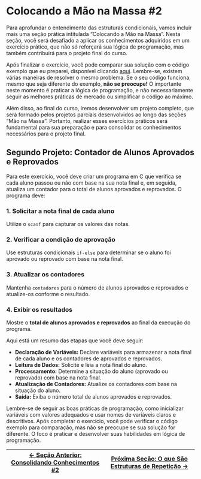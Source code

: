 # Colocando a Mão na Massa #2

Para aprofundar o entendimento das estruturas condicionais, vamos incluir mais uma seção prática intitulada “Colocando a Mão na Massa”. Nesta seção, você será desafiado a aplicar os conhecimentos adquiridos em um exercício prático, que não só reforçará sua lógica de programação, mas também contribuirá para o projeto final do curso.

Após finalizar o exercício, você pode comparar sua solução com o código exemplo que eu preparei, disponível clicando [aqui](). Lembre-se, existem várias maneiras de resolver o mesmo problema. Se o seu código funciona, mesmo que seja diferente do exemplo, **não se preocupe!** O importante neste momento é praticar a lógica de programação, e não necessariamente seguir as melhores práticas de mercado ou simplificar o código ao máximo.

Além disso, ao final do curso, iremos desenvolver um projeto completo, que será formado pelos projetos parciais desenvolvidos ao longo das seções “Mão na Massa”. Portanto, realizar esses exercícios práticos será fundamental para sua preparação e para consolidar os conhecimentos necessários para o projeto final.

## Segundo Projeto: Contador de Alunos Aprovados e Reprovados

Para este exercício, você deve criar um programa em C que verifica se cada aluno passou ou não com base na sua nota final e, em seguida, atualiza um contador para o total de alunos aprovados e reprovados. O programa deve:

### 1. Solicitar a nota final de cada aluno
Utilize o `scanf` para capturar os valores das notas.

### 2. Verificar a condição de aprovação
Use estruturas condicionais `if-else` para determinar se o aluno foi aprovado ou reprovado com base na nota final.

### 3. Atualizar os contadores
Mantenha `contadores` para o número de alunos aprovados e reprovados e atualize-os conforme o resultado.

### 4. Exibir os resultados
Mostre o **total de alunos aprovados e reprovados** ao final da execução do programa.

Aqui está um resumo das etapas que você deve seguir:
- **Declaração de Variáveis:** Declare variáveis para armazenar a nota final de cada aluno e os contadores de aprovados e reprovados.
- **Leitura de Dados:** Solicite e leia a nota final do aluno.
- **Processamento:** Determine a situação do aluno (aprovado ou reprovado) com base na nota final.
- **Atualização de Contadores:** Atualize os contadores com base na situação do aluno.
- **Saída:** Exiba o número total de alunos aprovados e reprovados.

Lembre-se de seguir as boas práticas de programação, como inicializar variáveis com valores adequados e usar nomes de variáveis claros e descritivos. Após completar o exercício, você pode verificar o código exemplo para comparação, mas não se preocupe se sua solução for diferente. O foco é praticar e desenvolver suas habilidades em lógica de programação.

| [← Seção Anterior: Consolidando Conhecimentos #2](https://github.com/ArturColen/Pre-AEDS1-Workshop/blob/main/materiais/04-estruturas-condicionais/04.04-consolidando-conhecimentos-02.md) | [Próxima Seção: O que São Estruturas de Repetição →](https://github.com/ArturColen/Pre-AEDS1-Workshop/blob/main/materiais/05-estruturas-de-repeticao/05.01-o-que-sao-estruturas-de-repeticao.md) |
|---------------------------|------------------------------------------------------|